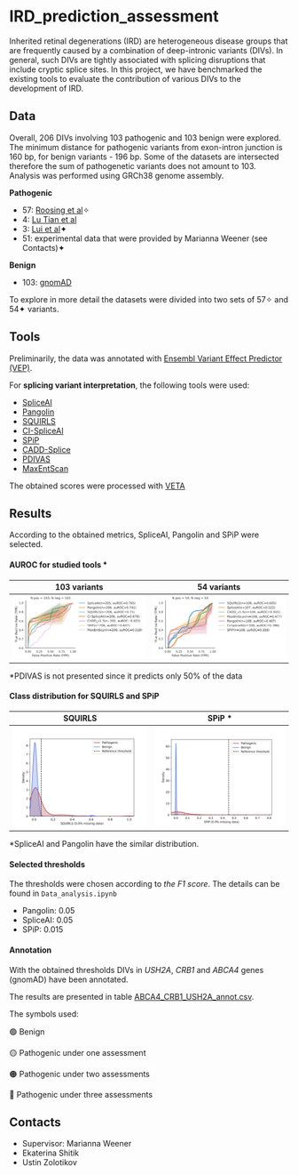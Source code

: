 # IRD_prediction_assessment
Inherited retinal degenerations (IRD) are heterogeneous disease groups that are frequently caused by a combination of deep-intronic variants (DIVs). In general, such DIVs are tightly associated with splicing disruptions that include cryptic splice sites. In this project, we have benchmarked the existing tools to evaluate the contribution of various DIVs to the development of IRD.
## Data
Overall, 206 DIVs involving 103 pathogenic and 103 benign were explored. The minimum distance for pathogenic variants from exon-intron junction is 160 bp, for benign variants - 196 bp. Some of the datasets are intersected therefore the sum of pathogenetic variants does not amount to 103. Analysis was performed using GRCh38 genome assembly.

**Pathogenic**
- 57: [Roosing et al](https://www.frontiersin.org/articles/10.3389/fcell.2023.1112270/full)✧
- 4: [Lu Tian et al](https://pubmed.ncbi.nlm.nih.gov/35657619/)
- 3: [Lui et al](https://www.nature.com/articles/s41525-024-00391-2)✦
- 51: experimental data that were provided by Marianna Weener (see Contacts)✦

**Benign**
- 103: [gnomAD](https://gnomad.broadinstitute.org/)

To explore in more detail the datasets were divided into two sets of 57✧ and 54✦ variants. 

## Tools
Preliminarily, the data was annotated with [Ensembl Variant Effect Predictor (VEP)](https://genomebiology.biomedcentral.com/articles/10.1186/s13059-016-0974-4).

For **splicing variant interpretation**, the following tools were used:
- [SpliceAI](https://github.com/Illumina/SpliceAI)
- [Pangolin](https://github.com/tkzeng/Pangolin)
- [SQUIRLS](https://github.com/monarch-initiative/Squirls)
- [CI-SpliceAI](https://github.com/YStrauch/CI-SpliceAI__Annotation)
- [SPiP](https://github.com/LBGC-CFB/SPiP)
- [CADD-Splice](https://github.com/kircherlab/CADD-scripts)
- [PDIVAS](https://github.com/shiro-kur/PDIVAS)
- [MaxEntScan](https://github.com/Congenica/maxentscan)

The obtained scores were processed with [VETA](https://github.com/PedroBarbosa/VETA)
## Results
According to the obtained metrics, SpliceAI, Pangolin and SPiP were selected.

#### AUROC for studied tools *

103 variants            |  54 variants
:-------------------------:|:-------------------------:
<img src="figures/ROC_103_all.jpg" alt="drawing" width="500"/>  |  <img src="figures/ROC_54_all.jpg" alt="drawing" width="500"/>

*PDIVAS is not presented since it predicts only 50% of the data


#### Class distribution for SQUIRLS and SPiP

SQUIRLS            |  SPiP *
:-------------------------:|:-------------------------:
<img src="figures/SQUIRLS_cd.jpg" alt="drawing" width="300"/>  |  <img src="figures/SPiP_cd.jpg" alt="drawing" width="300"/>

*SpliceAI and Pangolin have the similar distribution.


#### Selected thresholds
 
The thresholds were chosen according to *the F1 score*. The details can be found in `Data_analysis.ipynb`
- Pangolin: 0.05
- SpliceAI: 0.05
- SPiP: 0.015

#### Annotation

With the obtained thresholds DIVs in *USH2A*, *CRB1* and *ABCA4* genes (gnomAD) have been annotated. 

The results are presented in table [ABCA4_CRB1_USH2A_annot.csv](annotation/ABCA4_CRB1_USH2A_annot.csv).

The symbols used:

🟢 Benign

🟡 Pathogenic under one assessment

🟠 Pathogenic under two assessments

🔴 Pathogenic under three assessments

## Contacts
- Supervisor: Marianna Weener
- Ekaterina Shitik
- Ustin Zolotikov
